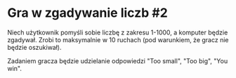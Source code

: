# Gra w zgadywanie liczb #2

Niech użytkownik pomyśli sobie liczbę z zakresu 1-1000, a komputer będzie zgadywał. Zrobi to maksymalnie w 10 ruchach (pod warunkiem, że gracz nie będzie oszukiwał).

Zadaniem gracza będzie udzielanie odpowiedzi "Too small", "Too big", "You win".
